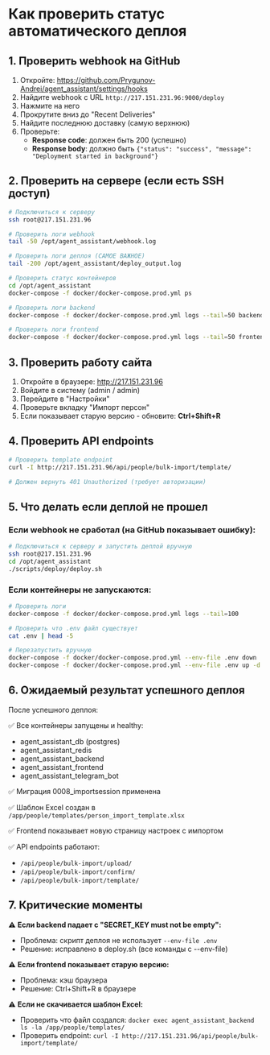 # Как проверить статус автоматического деплоя

## 1. Проверить webhook на GitHub

1. Откройте: https://github.com/Prygunov-Andrei/agent_assistant/settings/hooks
2. Найдите webhook с URL `http://217.151.231.96:9000/deploy`
3. Нажмите на него
4. Прокрутите вниз до "Recent Deliveries"
5. Найдите последнюю доставку (самую верхнюю)
6. Проверьте:
   - **Response code**: должен быть 200 (успешно)
   - **Response body**: должно быть `{"status": "success", "message": "Deployment started in background"}`

## 2. Проверить на сервере (если есть SSH доступ)

```bash
# Подключиться к серверу
ssh root@217.151.231.96

# Проверить логи webhook
tail -50 /opt/agent_assistant/webhook.log

# Проверить логи деплоя (САМОЕ ВАЖНОЕ)
tail -200 /opt/agent_assistant/deploy_output.log

# Проверить статус контейнеров
cd /opt/agent_assistant
docker-compose -f docker/docker-compose.prod.yml ps

# Проверить логи backend
docker-compose -f docker/docker-compose.prod.yml logs --tail=50 backend

# Проверить логи frontend
docker-compose -f docker/docker-compose.prod.yml logs --tail=50 frontend
```

## 3. Проверить работу сайта

1. Откройте в браузере: http://217.151.231.96
2. Войдите в систему (admin / admin)
3. Перейдите в "Настройки"
4. Проверьте вкладку "Импорт персон"
5. Если показывает старую версию - обновите: **Ctrl+Shift+R**

## 4. Проверить API endpoints

```bash
# Проверить template endpoint
curl -I http://217.151.231.96/api/people/bulk-import/template/

# Должен вернуть 401 Unauthorized (требует авторизации)
```

## 5. Что делать если деплой не прошел

### Если webhook не сработал (на GitHub показывает ошибку):

```bash
# Подключиться к серверу и запустить деплой вручную
ssh root@217.151.231.96
cd /opt/agent_assistant
./scripts/deploy/deploy.sh
```

### Если контейнеры не запускаются:

```bash
# Проверить логи
docker-compose -f docker/docker-compose.prod.yml logs --tail=100

# Проверить что .env файл существует
cat .env | head -5

# Перезапустить вручную
docker-compose -f docker/docker-compose.prod.yml --env-file .env down
docker-compose -f docker/docker-compose.prod.yml --env-file .env up -d --build
```

## 6. Ожидаемый результат успешного деплоя

После успешного деплоя:

✅ Все контейнеры запущены и healthy:
- agent_assistant_db (postgres)
- agent_assistant_redis
- agent_assistant_backend
- agent_assistant_frontend
- agent_assistant_telegram_bot

✅ Миграция 0008_importsession применена

✅ Шаблон Excel создан в `/app/people/templates/person_import_template.xlsx`

✅ Frontend показывает новую страницу настроек с импортом

✅ API endpoints работают:
- `/api/people/bulk-import/upload/`
- `/api/people/bulk-import/confirm/`
- `/api/people/bulk-import/template/`

## 7. Критические моменты

⚠️ **Если backend падает с "SECRET_KEY must not be empty":**
- Проблема: скрипт деплоя не использует `--env-file .env`
- Решение: исправлено в deploy.sh (все команды с --env-file)

⚠️ **Если frontend показывает старую версию:**
- Проблема: кэш браузера
- Решение: Ctrl+Shift+R в браузере

⚠️ **Если не скачивается шаблон Excel:**
- Проверить что файл создался: `docker exec agent_assistant_backend ls -la /app/people/templates/`
- Проверить endpoint: `curl -I http://217.151.231.96/api/people/bulk-import/template/`

